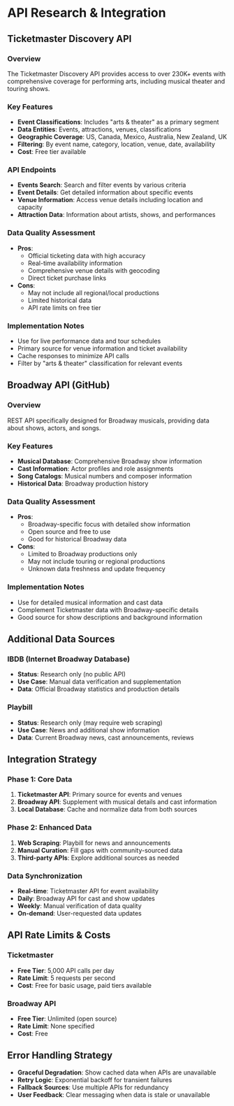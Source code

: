 # API Research & Integration

## Ticketmaster Discovery API

### Overview
The Ticketmaster Discovery API provides access to over 230K+ events with comprehensive coverage for performing arts, including musical theater and touring shows.

### Key Features
- **Event Classifications**: Includes "arts & theater" as a primary segment
- **Data Entities**: Events, attractions, venues, classifications
- **Geographic Coverage**: US, Canada, Mexico, Australia, New Zealand, UK
- **Filtering**: By event name, category, location, venue, date, availability
- **Cost**: Free tier available

### API Endpoints
- **Events Search**: Search and filter events by various criteria
- **Event Details**: Get detailed information about specific events
- **Venue Information**: Access venue details including location and capacity
- **Attraction Data**: Information about artists, shows, and performances

### Data Quality Assessment
- **Pros**: 
  - Official ticketing data with high accuracy
  - Real-time availability information
  - Comprehensive venue details with geocoding
  - Direct ticket purchase links
- **Cons**: 
  - May not include all regional/local productions
  - Limited historical data
  - API rate limits on free tier

### Implementation Notes
- Use for live performance data and tour schedules
- Primary source for venue information and ticket availability
- Cache responses to minimize API calls
- Filter by "arts & theater" classification for relevant events

## Broadway API (GitHub)

### Overview
REST API specifically designed for Broadway musicals, providing data about shows, actors, and songs.

### Key Features
- **Musical Database**: Comprehensive Broadway show information
- **Cast Information**: Actor profiles and role assignments
- **Song Catalogs**: Musical numbers and composer information
- **Historical Data**: Broadway production history

### Data Quality Assessment
- **Pros**: 
  - Broadway-specific focus with detailed show information
  - Open source and free to use
  - Good for historical Broadway data
- **Cons**: 
  - Limited to Broadway productions only
  - May not include touring or regional productions
  - Unknown data freshness and update frequency

### Implementation Notes
- Use for detailed musical information and cast data
- Complement Ticketmaster data with Broadway-specific details
- Good source for show descriptions and background information

## Additional Data Sources

### IBDB (Internet Broadway Database)
- **Status**: Research only (no public API)
- **Use Case**: Manual data verification and supplementation
- **Data**: Official Broadway statistics and production details

### Playbill
- **Status**: Research only (may require web scraping)
- **Use Case**: News and additional show information
- **Data**: Current Broadway news, cast announcements, reviews

## Integration Strategy

### Phase 1: Core Data
1. **Ticketmaster API**: Primary source for events and venues
2. **Broadway API**: Supplement with musical details and cast information
3. **Local Database**: Cache and normalize data from both sources

### Phase 2: Enhanced Data
1. **Web Scraping**: Playbill for news and announcements
2. **Manual Curation**: Fill gaps with community-sourced data
3. **Third-party APIs**: Explore additional sources as needed

### Data Synchronization
- **Real-time**: Ticketmaster API for event availability
- **Daily**: Broadway API for cast and show updates
- **Weekly**: Manual verification of data quality
- **On-demand**: User-requested data updates

## API Rate Limits & Costs

### Ticketmaster
- **Free Tier**: 5,000 API calls per day
- **Rate Limit**: 5 requests per second
- **Cost**: Free for basic usage, paid tiers available

### Broadway API
- **Free Tier**: Unlimited (open source)
- **Rate Limit**: None specified
- **Cost**: Free

## Error Handling Strategy
- **Graceful Degradation**: Show cached data when APIs are unavailable
- **Retry Logic**: Exponential backoff for transient failures
- **Fallback Sources**: Use multiple APIs for redundancy
- **User Feedback**: Clear messaging when data is stale or unavailable